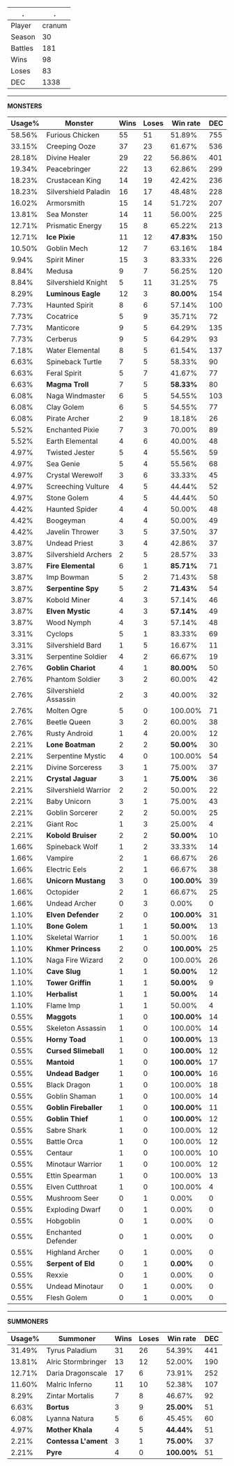 .|.
|-|-
Player|cranum
Season|30
Battles|181
Wins|98
Loses|83
DEC|1338

---
**MONSTERS**

Usage%|Monster|Wins|Loses|Win rate|DEC|
-|-|-|-|-|-|
58.56%|Furious Chicken|55|51|51.89%|755|
33.15%|Creeping Ooze|37|23|61.67%|536|
28.18%|Divine Healer|29|22|56.86%|401|
19.34%|Peacebringer|22|13|62.86%|299|
18.23%|Crustacean King|14|19|42.42%|236|
18.23%|Silvershield Paladin|16|17|48.48%|228|
16.02%|Armorsmith|15|14|51.72%|207|
13.81%|Sea Monster|14|11|56.00%|225|
12.71%|Prismatic Energy|15|8|65.22%|213|
12.71%|**Ice Pixie**|11|12|**47.83%**|150|
10.50%|Goblin Mech|12|7|63.16%|184|
9.94%|Spirit Miner|15|3|83.33%|226|
8.84%|Medusa|9|7|56.25%|120|
8.84%|Silvershield Knight|5|11|31.25%|75|
8.29%|**Luminous Eagle**|12|3|**80.00%**|154|
7.73%|Haunted Spirit|8|6|57.14%|100|
7.73%|Cocatrice|5|9|35.71%|72|
7.73%|Manticore|9|5|64.29%|135|
7.73%|Cerberus|9|5|64.29%|93|
7.18%|Water Elemental|8|5|61.54%|137|
6.63%|Spineback Turtle|7|5|58.33%|90|
6.63%|Feral Spirit|5|7|41.67%|77|
6.63%|**Magma Troll**|7|5|**58.33%**|80|
6.08%|Naga Windmaster|6|5|54.55%|103|
6.08%|Clay Golem|6|5|54.55%|77|
6.08%|Pirate Archer|2|9|18.18%|26|
5.52%|Enchanted Pixie|7|3|70.00%|89|
5.52%|Earth Elemental|4|6|40.00%|48|
4.97%|Twisted Jester|5|4|55.56%|59|
4.97%|Sea Genie|5|4|55.56%|68|
4.97%|Crystal Werewolf|3|6|33.33%|45|
4.97%|Screeching Vulture|4|5|44.44%|52|
4.97%|Stone Golem|4|5|44.44%|50|
4.42%|Haunted Spider|4|4|50.00%|48|
4.42%|Boogeyman|4|4|50.00%|49|
4.42%|Javelin Thrower|3|5|37.50%|37|
3.87%|Undead Priest|3|4|42.86%|37|
3.87%|Silvershield Archers|2|5|28.57%|33|
3.87%|**Fire Elemental**|6|1|**85.71%**|71|
3.87%|Imp Bowman|5|2|71.43%|58|
3.87%|**Serpentine Spy**|5|2|**71.43%**|54|
3.87%|Kobold Miner|4|3|57.14%|46|
3.87%|**Elven Mystic**|4|3|**57.14%**|49|
3.87%|Wood Nymph|4|3|57.14%|48|
3.31%|Cyclops|5|1|83.33%|69|
3.31%|Silvershield Bard|1|5|16.67%|11|
3.31%|Serpentine Soldier|4|2|66.67%|19|
2.76%|**Goblin Chariot**|4|1|**80.00%**|50|
2.76%|Phantom Soldier|3|2|60.00%|42|
2.76%|Silvershield Assassin|2|3|40.00%|32|
2.76%|Molten Ogre|5|0|100.00%|71|
2.76%|Beetle Queen|3|2|60.00%|38|
2.76%|Rusty Android|1|4|20.00%|12|
2.21%|**Lone Boatman**|2|2|**50.00%**|30|
2.21%|Serpentine Mystic|4|0|100.00%|54|
2.21%|Divine Sorceress|3|1|75.00%|37|
2.21%|**Crystal Jaguar**|3|1|**75.00%**|36|
2.21%|Silvershield Warrior|2|2|50.00%|22|
2.21%|Baby Unicorn|3|1|75.00%|43|
2.21%|Goblin Sorcerer|2|2|50.00%|25|
2.21%|Giant Roc|1|3|25.00%|4|
2.21%|**Kobold Bruiser**|2|2|**50.00%**|10|
1.66%|Spineback Wolf|1|2|33.33%|14|
1.66%|Vampire|2|1|66.67%|26|
1.66%|Electric Eels|2|1|66.67%|38|
1.66%|**Unicorn Mustang**|3|0|**100.00%**|39|
1.66%|Octopider|2|1|66.67%|25|
1.66%|Undead Archer|0|3|0.00%|0|
1.10%|**Elven Defender**|2|0|**100.00%**|31|
1.10%|**Bone Golem**|1|1|**50.00%**|13|
1.10%|Skeletal Warrior|1|1|50.00%|16|
1.10%|**Khmer Princess**|2|0|**100.00%**|25|
1.10%|Naga Fire Wizard|2|0|100.00%|26|
1.10%|**Cave Slug**|1|1|**50.00%**|12|
1.10%|**Tower Griffin**|1|1|**50.00%**|9|
1.10%|**Herbalist**|1|1|**50.00%**|14|
1.10%|Flame Imp|1|1|50.00%|4|
0.55%|**Maggots**|1|0|**100.00%**|14|
0.55%|Skeleton Assassin|1|0|100.00%|14|
0.55%|**Horny Toad**|1|0|**100.00%**|13|
0.55%|**Cursed Slimeball**|1|0|**100.00%**|12|
0.55%|**Mantoid**|1|0|**100.00%**|17|
0.55%|**Undead Badger**|1|0|**100.00%**|16|
0.55%|Black Dragon|1|0|100.00%|18|
0.55%|Goblin Shaman|1|0|100.00%|14|
0.55%|**Goblin Fireballer**|1|0|**100.00%**|11|
0.55%|**Goblin Thief**|1|0|**100.00%**|12|
0.55%|Sabre Shark|1|0|100.00%|12|
0.55%|Battle Orca|1|0|100.00%|12|
0.55%|Centaur|1|0|100.00%|10|
0.55%|Minotaur Warrior|1|0|100.00%|12|
0.55%|Ettin Spearman|1|0|100.00%|13|
0.55%|Elven Cutthroat|1|0|100.00%|4|
0.55%|Mushroom Seer|0|1|0.00%|0|
0.55%|Exploding Dwarf|0|1|0.00%|0|
0.55%|Hobgoblin|0|1|0.00%|0|
0.55%|Enchanted Defender|0|1|0.00%|0|
0.55%|Highland Archer|0|1|0.00%|0|
0.55%|**Serpent of Eld**|0|1|**0.00%**|0|
0.55%|Rexxie|0|1|0.00%|0|
0.55%|Undead Minotaur|0|1|0.00%|0|
0.55%|Flesh Golem|0|1|0.00%|0|

---
**SUMMONERS**

Usage%|Summoner|Wins|Loses|Win rate|DEC|
-|-|-|-|-|-|
31.49%|Tyrus Paladium|31|26|54.39%|441|
13.81%|Alric Stormbringer|13|12|52.00%|190|
12.71%|Daria Dragonscale|17|6|73.91%|252|
11.60%|Malric Inferno|11|10|52.38%|107|
8.29%|Zintar Mortalis|7|8|46.67%|92|
6.63%|**Bortus**|3|9|**25.00%**|51|
6.08%|Lyanna Natura|5|6|45.45%|60|
4.97%|**Mother Khala**|4|5|**44.44%**|51|
2.21%|**Contessa L'ament**|3|1|**75.00%**|37|
2.21%|**Pyre**|4|0|**100.00%**|51|

